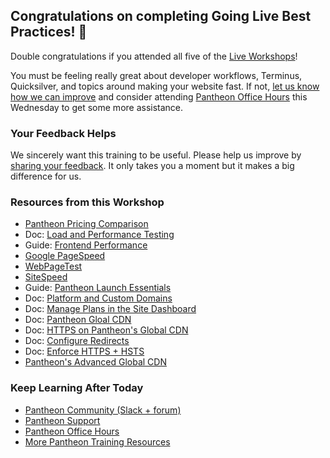 ## Congratulations on completing Going Live Best Practices! 🎉

Double congratulations if you attended all five of the [Live Workshops](https://pantheon.io/live-workshops)!

You must be feeling really great about developer workflows, Terminus, Quicksilver, and topics around making your website fast. If not, [let us know how we can improve](https://www.getfeedback.com/r/FHnfj1n8?gf_q[8821859]=17495041) and consider attending [Pantheon Office Hours](https://pantheon.io/agencies/office-hours) this Wednesday to get some more assistance.

### Your Feedback Helps

We sincerely want this training to be useful. Please help us improve by [sharing your feedback](https://www.getfeedback.com/r/FHnfj1n8?gf_q[8821859]=17495041). It only takes you a moment but it makes a big difference for us.

### Resources from this Workshop

- [Pantheon Pricing Comparison](https://pantheon.io/plans/pricing-comparison)
- Doc: [Load and Performance Testing](/load-and-performance-testing)
- Guide: [Frontend Performance](/guides/frontend-performance)
- [Google PageSpeed](https://developers.google.com/speed/pagespeed/insights/)
- [WebPageTest](https://www.webpagetest.org)
- [SiteSpeed](https://www.sitespeed.io/)
- Guide: [Pantheon Launch Essentials](/going-live)
- Doc: [Platform and Custom Domains](/domains)
- Doc: [Manage Plans in the Site Dashboard](/select-plan)
- Doc: [Pantheon Gloal CDN](/global-cdn)
- Doc: [HTTPS on Pantheon's Global CDN](/free-https)
- Doc: [Configure Redirects](/redirects)
- Doc: [Enforce HTTPS + HSTS](/pantheon-yml#enforce-https--hsts)
- [Pantheon's Advanced Global CDN](https://pantheon.io/product/advanced-global-cdn)

### Keep Learning After Today

- [Pantheon Community (Slack + forum)](/pantheon-community)
- [Pantheon Support](/support)
- [Pantheon Office Hours](https://pantheon.io/agencies/office-hours)
- [More Pantheon Training Resources](https://pantheon.io/learn-pantheon)
